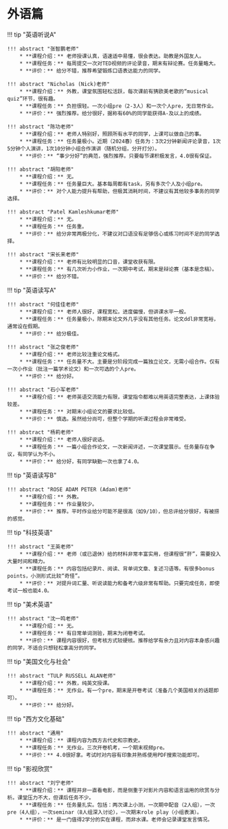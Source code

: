 # 外语篇

!!! tip "英语听说A"

    !!! abstract "张智鹏老师"
        * **课程介绍：** 老师授课认真，语速适中易懂，很会表达。助教是外国友人。
        * **课程任务：** 每周提交一次对TED视频的评论录音，期末有辩论赛。任务量略大。
        * **评价：** 给分不错，推荐希望锻炼口语表达能力的同学。

    !!! abstract "Nicholas (Nick)老师"
        * **课程介绍：** 外教，课堂氛围轻松活跃，每次课前有猜欧美老歌的“musical quiz”环节，很有趣。
        * **课程任务：** 负担很轻。一次小组pre（2-3人）和一次个人pre，无日常作业。
        * **评价：** 强烈推荐。给分很好，据称有60%的同学能获得A-及以上的成绩。

    !!! abstract "陈功老师"
        * **课程介绍：** 老师人特别好，照顾所有水平的同学，上课可以做自己的事。
        * **课程任务：** 任务量极小。近期（2024春）任务为：3次2分钟新闻评论录音，1次5分钟个人演讲，1次10分钟小组合作演讲（随机分组，分开打分）。
        * **评价：** “事少分好”的典范，强烈推荐。只要每节课积极发言，4.0很有保证。

    !!! abstract "胡阳老师"
        * **课程介绍：** 无。
        * **课程任务：** 任务量巨大。基本每周都有task，另有多次个人及小组pre。
        * **评价：** 对个人能力提升有帮助，但极其消耗时间，不建议有其他较多事务的同学选择。

    !!! abstract "Patel Kamleshkumar老师"
        * **课程介绍：** 无。
        * **课程任务：** 任务重。
        * **评价：** 给分非常两极分化，不建议对口语没有足够信心或练习时间不足的同学选择。

    !!! abstract "宋长来老师"
        * **课程介绍：** 老师有比较明显的口音，课堂收获有限。
        * **课程任务：** 有几次听力小作业，一次期中考试，期末是辩论赛（基本是念稿）。
        * **评价：** 给分不错。

!!! tip "英语读写A"

    !!! abstract "何佳佳老师"
        * **课程介绍：** 老师人很好，课程宽松，进度偏慢，但讲课水平一般。
        * **课程任务：** 任务量极小，除期末论文外几乎没有其他任务。论文ddl非常宽裕，通常设在假期。
        * **评价：** 给分极佳。

    !!! abstract "张之俊老师"
        * **课程介绍：** 老师比较注重论文格式。
        * **课程任务：** 任务量不大。主要是分阶段完成一篇独立论文，无需小组合作。仅有一次小作业（批注一篇学术论文）和一次可选的个人pre。
        * **评价：** 给分好。

    !!! abstract "石小军老师"
        * **课程介绍：** 老师英语交流能力有限，课堂指令都难以用英语完整表达，上课体验较差。
        * **课程任务：** 对期末小组论文的要求比较低。
        * **评价：** 慎选。虽然给分尚可，但整个学期的听课过程会非常难受。

    !!! abstract "杨莉老师"
        * **课程介绍：** 老师人很好说话。
        * **课程任务：** 一篇小组合作论文，一次新闻评述，一次课堂展示。任务量存在争议，有同学认为不小。
        * **评价：** 给分好，有同学缺勤一次也拿了4.0。

!!! tip "英语读写B"

    !!! abstract "ROSE ADAM PETER (Adam)老师"
        * **课程介绍：** 外教。
        * **课程任务：** 作业量较少。
        * **评价：** 推荐。平时作业给分可能不是很高（如9/10），但总评给分很好，有被捞的感觉。

!!! tip "科技英语"

    !!! abstract "王英老师"
        * **课程介绍：** 老师（或已退休）给的材料非常丰富实用，但课程很“肝”，需要投入大量时间和精力。
        * **课程任务：** 内容包括纪录片、阅读、背单词文章、复述习语等。有很多bonus points，小测形式比较“奇怪”。
        * **评价：** 对提升词汇量、听说读能力和备考六级非常有帮助。只要完成任务，即使考试一般也能4.0。

!!! tip "美术英语"

    !!! abstract "沈一鸣老师"
        * **课程介绍：** 无。
        * **课程任务：** 有日常单词测验，期末为闭卷考试。
        * **评价：** 课程内容很好，但考核方式较硬核。推荐给学有余力且对内容本身感兴趣的同学，不适合只想轻松拿高分的同学。

!!! tip "美国文化与社会"

    !!! abstract "TULP RUSSELL ALAN老师"
        * **课程介绍：** 外教，纯英文授课。
        * **课程任务：** 无作业。有一个pre，期末是开卷考试（准备几个美国相关的话题即可）。
        * **评价：** 给分好。

!!! tip "西方文化基础"

    !!! abstract "通用"
        * **课程介绍：** 课程内容为西方古代史和宗教史。
        * **课程任务：** 无作业。三次开卷机考，一个期末视频pre。
        * **评价：** 4.0很好拿。考试时对内容有印象并熟练使用PDF搜索功能即可。

!!! tip "影视欣赏"

    !!! abstract "刘宁老师"
        * **课程介绍：** 课程并非一直看电影，而是侧重于对影片内容和语言运用的欣赏与分析。课堂压力不大，但课后任务不少。
        * **课程任务：** 任务量扎实。包括：两次课上小测，一次期中配音（2人组），一次pre（4人组），一次seminar（8人组深入讨论），一次期末role play（小组表演）。
        * **评价：** 是一门值得2学分的实在课程，而非水课。老师会记录课堂发言情况。
